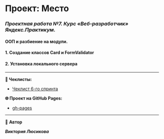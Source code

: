 # Проект: Место

### _**Проектная работа №7. Курс «Веб-разработчик» Яндекс.Практикум.**_


#### ООП и разбиение на модули.
#### 1. Создание классов Card и FormValidator
#### 2. Установка локального сервера


---

**📄 Чеклисты:**

- [Чеклист 6-го спринта](https://code.s3.yandex.net/web-developer/checklists-pdf/new-program/checklist-7.pdf)

**🌐 Проект на GitHub Pages:**

- [gh-pages](https://polinica.github.io/mesto/)

---

👤 **Автор**

**_Виктория Люсикова_**
